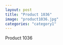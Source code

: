 ```yaml
---
layout: post
title: "Product 1036"
image: "product1036.jpg"
categories: "category1"
---
```

Product 1036
